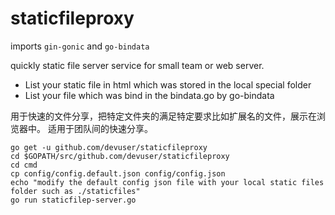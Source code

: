 staticfileproxy
===============

imports `gin-gonic` and `go-bindata`

quickly static file server service for small team or web server.

-	List your static file in html which was stored in the local special folder
-	List your file which was bind in the bindata.go by go-bindata

用于快速的文件分享，把特定文件夹的满足特定要求比如扩展名的文件，展示在浏览器中。 适用于团队间的快速分享。

```
go get -u github.com/devuser/staticfileproxy
cd $GOPATH/src/github.com/devuser/staticfileproxy
cd cmd
cp config/config.default.json config/config.json
echo "modify the default config json file with your local static files folder such as ./staticfiles"
go run staticfilep-server.go
```
